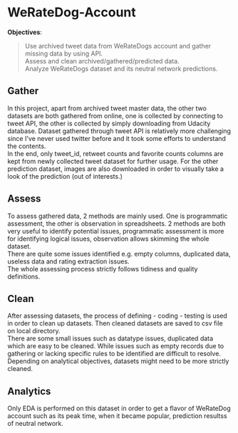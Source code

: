 # WeRateDog-Account
**Objectives**:
> Use archived tweet data from WeRateDogs account and gather missing data by using API. <br>
> Assess and clean archived/gathered/predicted data. <br>
> Analyze WeRateDogs dataset and its neutral network predictions.
> 
## Gather
In this project, apart from archived tweet master data, the other two datasets are both gathered from online, one is collected by connecting to tweet API, the other is collected by simply downloading from Udacity database. Dataset gathered through tweet API is relatively more challenging since I've never used twitter before and it took some efforts to understand the contents. <br>
In the end, only tweet_id, retweet counts and favorite counts columns are kept from newly collected tweet dataset for further usage. For the other prediction dataset, images are also downloaded in order to visually take a look of the prediction (out of interests.)

## Assess
To assess gathered data, 2 methods are mainly used. One is programmatic assessment, the other is observation in spreadsheets. 2 methods are both very useful to identify potential issues, programmatic assessment is more for identifying logical issues, observation allows skimming the whole dataset. <br> 
There are quite some issues identified e.g. empty columns, duplicated data, useless data and rating extraction issues. <br>
The whole assessing process strictly follows tidiness and quality definitions.

## Clean
After assessing datasets, the process of defining - coding - testing is used in order to clean up datasets. Then cleaned datasets are saved to csv file on local directory. <br>
There are some small issues such as datatype issues, duplicated data which are easy to be cleaned. While issues such as empty records due to gathering or lacking specific rules to be identified are difficult to resolve. <br>
Depending on analytical objectives, datasets might need to be more strictly cleaned.

## Analytics
Only EDA is performed on this dataset in order to get a flavor of WeRateDog account such as its peak time, when it became popular, prediction resultss of neutral network.
